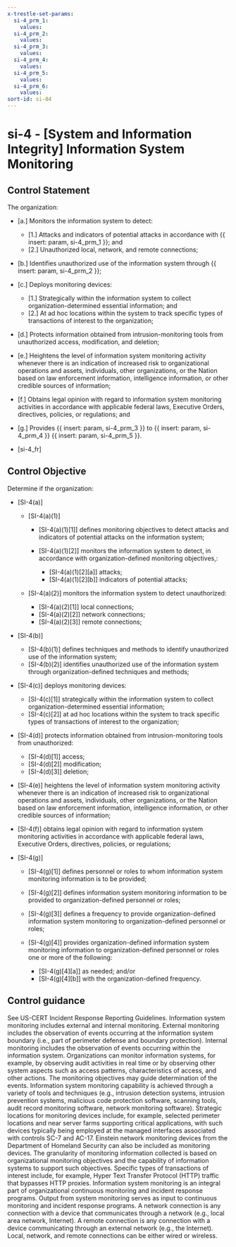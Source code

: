 ```yaml
---
x-trestle-set-params:
  si-4_prm_1:
    values:
  si-4_prm_2:
    values:
  si-4_prm_3:
    values:
  si-4_prm_4:
    values:
  si-4_prm_5:
    values:
  si-4_prm_6:
    values:
sort-id: si-04
---
```


# si-4 - \[System and Information Integrity\] Information System Monitoring

## Control Statement

The organization:

- \[a.\] Monitors the information system to detect:

  - \[1.\] Attacks and indicators of potential attacks in accordance with {{ insert: param, si-4_prm_1 }}; and
  - \[2.\] Unauthorized local, network, and remote connections;

- \[b.\] Identifies unauthorized use of the information system through {{ insert: param, si-4_prm_2 }};

- \[c.\] Deploys monitoring devices:

  - \[1.\] Strategically within the information system to collect organization-determined essential information; and
  - \[2.\] At ad hoc locations within the system to track specific types of transactions of interest to the organization;

- \[d.\] Protects information obtained from intrusion-monitoring tools from unauthorized access, modification, and deletion;

- \[e.\] Heightens the level of information system monitoring activity whenever there is an indication of increased risk to organizational operations and assets, individuals, other organizations, or the Nation based on law enforcement information, intelligence information, or other credible sources of information;

- \[f.\] Obtains legal opinion with regard to information system monitoring activities in accordance with applicable federal laws, Executive Orders, directives, policies, or regulations; and

- \[g.\] Provides {{ insert: param, si-4_prm_3 }} to {{ insert: param, si-4_prm_4 }} {{ insert: param, si-4_prm_5 }}.

- \[si-4_fr\]

## Control Objective

Determine if the organization:

- \[SI-4(a)\]

  - \[SI-4(a)(1)\]

    - \[SI-4(a)(1)[1]\] defines monitoring objectives to detect attacks and indicators of potential attacks on the information system;
    - \[SI-4(a)(1)[2]\] monitors the information system to detect, in accordance with organization-defined monitoring objectives,:

      - \[SI-4(a)(1)[2][a]\] attacks;
      - \[SI-4(a)(1)[2][b]\] indicators of potential attacks;

  - \[SI-4(a)(2)\] monitors the information system to detect unauthorized:

    - \[SI-4(a)(2)[1]\] local connections;
    - \[SI-4(a)(2)[2]\] network connections;
    - \[SI-4(a)(2)[3]\] remote connections;

- \[SI-4(b)\]

  - \[SI-4(b)(1)\] defines techniques and methods to identify unauthorized use of the information system;
  - \[SI-4(b)(2)\] identifies unauthorized use of the information system through organization-defined techniques and methods;

- \[SI-4(c)\] deploys monitoring devices:

  - \[SI-4(c)[1]\] strategically within the information system to collect organization-determined essential information;
  - \[SI-4(c)[2]\] at ad hoc locations within the system to track specific types of transactions of interest to the organization;

- \[SI-4(d)\] protects information obtained from intrusion-monitoring tools from unauthorized:

  - \[SI-4(d)[1]\] access;
  - \[SI-4(d)[2]\] modification;
  - \[SI-4(d)[3]\] deletion;

- \[SI-4(e)\] heightens the level of information system monitoring activity whenever there is an indication of increased risk to organizational operations and assets, individuals, other organizations, or the Nation based on law enforcement information, intelligence information, or other credible sources of information;

- \[SI-4(f)\] obtains legal opinion with regard to information system monitoring activities in accordance with applicable federal laws, Executive Orders, directives, policies, or regulations;

- \[SI-4(g)\]

  - \[SI-4(g)[1]\] defines personnel or roles to whom information system monitoring information is to be provided;
  - \[SI-4(g)[2]\] defines information system monitoring information to be provided to organization-defined personnel or roles;
  - \[SI-4(g)[3]\] defines a frequency to provide organization-defined information system monitoring to organization-defined personnel or roles;
  - \[SI-4(g)[4]\] provides organization-defined information system monitoring information to organization-defined personnel or roles one or more of the following:

    - \[SI-4(g)[4][a]\] as needed; and/or
    - \[SI-4(g)[4][b]\] with the organization-defined frequency.

## Control guidance

See US-CERT Incident Response Reporting Guidelines.
Information system monitoring includes external and internal monitoring. External monitoring includes the observation of events occurring at the information system boundary (i.e., part of perimeter defense and boundary protection). Internal monitoring includes the observation of events occurring within the information system. Organizations can monitor information systems, for example, by observing audit activities in real time or by observing other system aspects such as access patterns, characteristics of access, and other actions. The monitoring objectives may guide determination of the events. Information system monitoring capability is achieved through a variety of tools and techniques (e.g., intrusion detection systems, intrusion prevention systems, malicious code protection software, scanning tools, audit record monitoring software, network monitoring software). Strategic locations for monitoring devices include, for example, selected perimeter locations and near server farms supporting critical applications, with such devices typically being employed at the managed interfaces associated with controls SC-7 and AC-17. Einstein network monitoring devices from the Department of Homeland Security can also be included as monitoring devices. The granularity of monitoring information collected is based on organizational monitoring objectives and the capability of information systems to support such objectives. Specific types of transactions of interest include, for example, Hyper Text Transfer Protocol (HTTP) traffic that bypasses HTTP proxies. Information system monitoring is an integral part of organizational continuous monitoring and incident response programs. Output from system monitoring serves as input to continuous monitoring and incident response programs. A network connection is any connection with a device that communicates through a network (e.g., local area network, Internet). A remote connection is any connection with a device communicating through an external network (e.g., the Internet). Local, network, and remote connections can be either wired or wireless.
